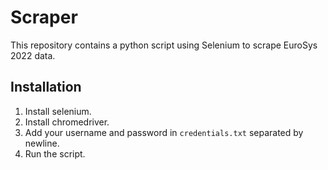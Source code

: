 # Scraper
This repository contains a python script using Selenium to scrape EuroSys 2022 data.

## Installation

1. Install selenium.
1. Install chromedriver.
1. Add your username and password in `credentials.txt` separated by newline.
1. Run the script.
